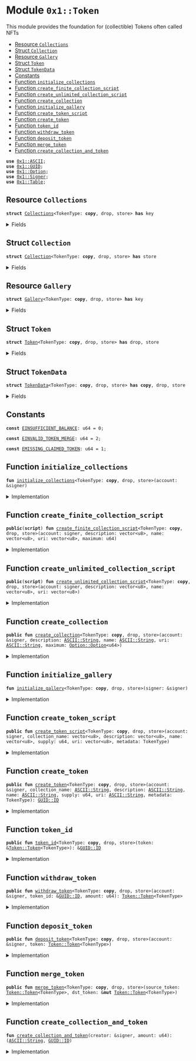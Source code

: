 
<a name="0x1_Token"></a>

# Module `0x1::Token`

This module provides the foundation for (collectible) Tokens often called NFTs


-  [Resource `Collections`](#0x1_Token_Collections)
-  [Struct `Collection`](#0x1_Token_Collection)
-  [Resource `Gallery`](#0x1_Token_Gallery)
-  [Struct `Token`](#0x1_Token_Token)
-  [Struct `TokenData`](#0x1_Token_TokenData)
-  [Constants](#@Constants_0)
-  [Function `initialize_collections`](#0x1_Token_initialize_collections)
-  [Function `create_finite_collection_script`](#0x1_Token_create_finite_collection_script)
-  [Function `create_unlimited_collection_script`](#0x1_Token_create_unlimited_collection_script)
-  [Function `create_collection`](#0x1_Token_create_collection)
-  [Function `initialize_gallery`](#0x1_Token_initialize_gallery)
-  [Function `create_token_script`](#0x1_Token_create_token_script)
-  [Function `create_token`](#0x1_Token_create_token)
-  [Function `token_id`](#0x1_Token_token_id)
-  [Function `withdraw_token`](#0x1_Token_withdraw_token)
-  [Function `deposit_token`](#0x1_Token_deposit_token)
-  [Function `merge_token`](#0x1_Token_merge_token)
-  [Function `create_collection_and_token`](#0x1_Token_create_collection_and_token)


<pre><code><b>use</b> <a href="../../../../../../../aptos-framework/releases/artifacts/current/build/MoveStdlib/docs/ASCII.md#0x1_ASCII">0x1::ASCII</a>;
<b>use</b> <a href="../../../../../../../aptos-framework/releases/artifacts/current/build/MoveStdlib/docs/GUID.md#0x1_GUID">0x1::GUID</a>;
<b>use</b> <a href="../../../../../../../aptos-framework/releases/artifacts/current/build/MoveStdlib/docs/Option.md#0x1_Option">0x1::Option</a>;
<b>use</b> <a href="../../../../../../../aptos-framework/releases/artifacts/current/build/MoveStdlib/docs/Signer.md#0x1_Signer">0x1::Signer</a>;
<b>use</b> <a href="Table.md#0x1_Table">0x1::Table</a>;
</code></pre>



<a name="0x1_Token_Collections"></a>

## Resource `Collections`



<pre><code><b>struct</b> <a href="Token.md#0x1_Token_Collections">Collections</a>&lt;TokenType: <b>copy</b>, drop, store&gt; <b>has</b> key
</code></pre>



<details>
<summary>Fields</summary>


<dl>
<dt>
<code>collections: <a href="Table.md#0x1_Table_Table">Table::Table</a>&lt;<a href="../../../../../../../aptos-framework/releases/artifacts/current/build/MoveStdlib/docs/ASCII.md#0x1_ASCII_String">ASCII::String</a>, <a href="Token.md#0x1_Token_Collection">Token::Collection</a>&lt;TokenType&gt;&gt;</code>
</dt>
<dd>

</dd>
</dl>


</details>

<a name="0x1_Token_Collection"></a>

## Struct `Collection`



<pre><code><b>struct</b> <a href="Token.md#0x1_Token_Collection">Collection</a>&lt;TokenType: <b>copy</b>, drop, store&gt; <b>has</b> store
</code></pre>



<details>
<summary>Fields</summary>


<dl>
<dt>
<code>tokens: <a href="Table.md#0x1_Table_Table">Table::Table</a>&lt;<a href="../../../../../../../aptos-framework/releases/artifacts/current/build/MoveStdlib/docs/ASCII.md#0x1_ASCII_String">ASCII::String</a>, <a href="Token.md#0x1_Token_TokenData">Token::TokenData</a>&lt;TokenType&gt;&gt;</code>
</dt>
<dd>

</dd>
<dt>
<code>claimed_tokens: <a href="Table.md#0x1_Table_Table">Table::Table</a>&lt;<a href="../../../../../../../aptos-framework/releases/artifacts/current/build/MoveStdlib/docs/ASCII.md#0x1_ASCII_String">ASCII::String</a>, <b>address</b>&gt;</code>
</dt>
<dd>

</dd>
<dt>
<code>description: <a href="../../../../../../../aptos-framework/releases/artifacts/current/build/MoveStdlib/docs/ASCII.md#0x1_ASCII_String">ASCII::String</a></code>
</dt>
<dd>

</dd>
<dt>
<code>name: <a href="../../../../../../../aptos-framework/releases/artifacts/current/build/MoveStdlib/docs/ASCII.md#0x1_ASCII_String">ASCII::String</a></code>
</dt>
<dd>

</dd>
<dt>
<code>uri: <a href="../../../../../../../aptos-framework/releases/artifacts/current/build/MoveStdlib/docs/ASCII.md#0x1_ASCII_String">ASCII::String</a></code>
</dt>
<dd>

</dd>
<dt>
<code>count: u64</code>
</dt>
<dd>

</dd>
<dt>
<code>maximum: <a href="../../../../../../../aptos-framework/releases/artifacts/current/build/MoveStdlib/docs/Option.md#0x1_Option_Option">Option::Option</a>&lt;u64&gt;</code>
</dt>
<dd>

</dd>
</dl>


</details>

<a name="0x1_Token_Gallery"></a>

## Resource `Gallery`



<pre><code><b>struct</b> <a href="Token.md#0x1_Token_Gallery">Gallery</a>&lt;TokenType: <b>copy</b>, drop, store&gt; <b>has</b> key
</code></pre>



<details>
<summary>Fields</summary>


<dl>
<dt>
<code>gallery: <a href="Table.md#0x1_Table_Table">Table::Table</a>&lt;<a href="../../../../../../../aptos-framework/releases/artifacts/current/build/MoveStdlib/docs/GUID.md#0x1_GUID_ID">GUID::ID</a>, <a href="Token.md#0x1_Token_Token">Token::Token</a>&lt;TokenType&gt;&gt;</code>
</dt>
<dd>

</dd>
</dl>


</details>

<a name="0x1_Token_Token"></a>

## Struct `Token`



<pre><code><b>struct</b> <a href="Token.md#0x1_Token">Token</a>&lt;TokenType: <b>copy</b>, drop, store&gt; <b>has</b> drop, store
</code></pre>



<details>
<summary>Fields</summary>


<dl>
<dt>
<code>id: <a href="../../../../../../../aptos-framework/releases/artifacts/current/build/MoveStdlib/docs/GUID.md#0x1_GUID_ID">GUID::ID</a></code>
</dt>
<dd>

</dd>
<dt>
<code>name: <a href="../../../../../../../aptos-framework/releases/artifacts/current/build/MoveStdlib/docs/ASCII.md#0x1_ASCII_String">ASCII::String</a></code>
</dt>
<dd>

</dd>
<dt>
<code>collection: <a href="../../../../../../../aptos-framework/releases/artifacts/current/build/MoveStdlib/docs/ASCII.md#0x1_ASCII_String">ASCII::String</a></code>
</dt>
<dd>

</dd>
<dt>
<code>balance: u64</code>
</dt>
<dd>

</dd>
</dl>


</details>

<a name="0x1_Token_TokenData"></a>

## Struct `TokenData`



<pre><code><b>struct</b> <a href="Token.md#0x1_Token_TokenData">TokenData</a>&lt;TokenType: <b>copy</b>, drop, store&gt; <b>has</b> <b>copy</b>, drop, store
</code></pre>



<details>
<summary>Fields</summary>


<dl>
<dt>
<code>id: <a href="../../../../../../../aptos-framework/releases/artifacts/current/build/MoveStdlib/docs/GUID.md#0x1_GUID_ID">GUID::ID</a></code>
</dt>
<dd>

</dd>
<dt>
<code>description: <a href="../../../../../../../aptos-framework/releases/artifacts/current/build/MoveStdlib/docs/ASCII.md#0x1_ASCII_String">ASCII::String</a></code>
</dt>
<dd>

</dd>
<dt>
<code>metadata: TokenType</code>
</dt>
<dd>

</dd>
<dt>
<code>name: <a href="../../../../../../../aptos-framework/releases/artifacts/current/build/MoveStdlib/docs/ASCII.md#0x1_ASCII_String">ASCII::String</a></code>
</dt>
<dd>

</dd>
<dt>
<code>supply: u64</code>
</dt>
<dd>

</dd>
<dt>
<code>uri: <a href="../../../../../../../aptos-framework/releases/artifacts/current/build/MoveStdlib/docs/ASCII.md#0x1_ASCII_String">ASCII::String</a></code>
</dt>
<dd>
 URL for additional information / media
</dd>
</dl>


</details>

<a name="@Constants_0"></a>

## Constants


<a name="0x1_Token_EINSUFFICIENT_BALANCE"></a>



<pre><code><b>const</b> <a href="Token.md#0x1_Token_EINSUFFICIENT_BALANCE">EINSUFFICIENT_BALANCE</a>: u64 = 0;
</code></pre>



<a name="0x1_Token_EINVALID_TOKEN_MERGE"></a>



<pre><code><b>const</b> <a href="Token.md#0x1_Token_EINVALID_TOKEN_MERGE">EINVALID_TOKEN_MERGE</a>: u64 = 2;
</code></pre>



<a name="0x1_Token_EMISSING_CLAIMED_TOKEN"></a>



<pre><code><b>const</b> <a href="Token.md#0x1_Token_EMISSING_CLAIMED_TOKEN">EMISSING_CLAIMED_TOKEN</a>: u64 = 1;
</code></pre>



<a name="0x1_Token_initialize_collections"></a>

## Function `initialize_collections`



<pre><code><b>fun</b> <a href="Token.md#0x1_Token_initialize_collections">initialize_collections</a>&lt;TokenType: <b>copy</b>, drop, store&gt;(account: &signer)
</code></pre>



<details>
<summary>Implementation</summary>


<pre><code><b>fun</b> <a href="Token.md#0x1_Token_initialize_collections">initialize_collections</a>&lt;TokenType: <b>copy</b> + drop + store&gt;(account: &signer) {
    <b>move_to</b>(
        account,
        <a href="Token.md#0x1_Token_Collections">Collections</a> {
            collections: <a href="Table.md#0x1_Table_create">Table::create</a>&lt;<a href="../../../../../../../aptos-framework/releases/artifacts/current/build/MoveStdlib/docs/ASCII.md#0x1_ASCII_String">ASCII::String</a>, <a href="Token.md#0x1_Token_Collection">Collection</a>&lt;TokenType&gt;&gt;(),
        },
    )
}
</code></pre>



</details>

<a name="0x1_Token_create_finite_collection_script"></a>

## Function `create_finite_collection_script`



<pre><code><b>public</b>(<b>script</b>) <b>fun</b> <a href="Token.md#0x1_Token_create_finite_collection_script">create_finite_collection_script</a>&lt;TokenType: <b>copy</b>, drop, store&gt;(account: signer, description: vector&lt;u8&gt;, name: vector&lt;u8&gt;, uri: vector&lt;u8&gt;, maximum: u64)
</code></pre>



<details>
<summary>Implementation</summary>


<pre><code><b>public</b>(<b>script</b>) <b>fun</b> <a href="Token.md#0x1_Token_create_finite_collection_script">create_finite_collection_script</a>&lt;TokenType: <b>copy</b> + drop + store&gt;(
    account: signer,
    description: vector&lt;u8&gt;,
    name: vector&lt;u8&gt;,
    uri: vector&lt;u8&gt;,
    maximum: u64,
) <b>acquires</b> <a href="Token.md#0x1_Token_Collections">Collections</a> {
    <a href="Token.md#0x1_Token_create_collection">create_collection</a>&lt;TokenType&gt;(
        &account,
        <a href="../../../../../../../aptos-framework/releases/artifacts/current/build/MoveStdlib/docs/ASCII.md#0x1_ASCII_string">ASCII::string</a>(description),
        <a href="../../../../../../../aptos-framework/releases/artifacts/current/build/MoveStdlib/docs/ASCII.md#0x1_ASCII_string">ASCII::string</a>(name),
        <a href="../../../../../../../aptos-framework/releases/artifacts/current/build/MoveStdlib/docs/ASCII.md#0x1_ASCII_string">ASCII::string</a>(uri),
        <a href="../../../../../../../aptos-framework/releases/artifacts/current/build/MoveStdlib/docs/Option.md#0x1_Option_some">Option::some</a>(maximum),
    );
}
</code></pre>



</details>

<a name="0x1_Token_create_unlimited_collection_script"></a>

## Function `create_unlimited_collection_script`



<pre><code><b>public</b>(<b>script</b>) <b>fun</b> <a href="Token.md#0x1_Token_create_unlimited_collection_script">create_unlimited_collection_script</a>&lt;TokenType: <b>copy</b>, drop, store&gt;(account: signer, description: vector&lt;u8&gt;, name: vector&lt;u8&gt;, uri: vector&lt;u8&gt;)
</code></pre>



<details>
<summary>Implementation</summary>


<pre><code><b>public</b>(<b>script</b>) <b>fun</b> <a href="Token.md#0x1_Token_create_unlimited_collection_script">create_unlimited_collection_script</a>&lt;TokenType: <b>copy</b> + drop + store&gt;(
    account: signer,
    description: vector&lt;u8&gt;,
    name: vector&lt;u8&gt;,
    uri: vector&lt;u8&gt;,
) <b>acquires</b> <a href="Token.md#0x1_Token_Collections">Collections</a> {
    <a href="Token.md#0x1_Token_create_collection">create_collection</a>&lt;TokenType&gt;(
        &account,
        <a href="../../../../../../../aptos-framework/releases/artifacts/current/build/MoveStdlib/docs/ASCII.md#0x1_ASCII_string">ASCII::string</a>(description),
        <a href="../../../../../../../aptos-framework/releases/artifacts/current/build/MoveStdlib/docs/ASCII.md#0x1_ASCII_string">ASCII::string</a>(name),
        <a href="../../../../../../../aptos-framework/releases/artifacts/current/build/MoveStdlib/docs/ASCII.md#0x1_ASCII_string">ASCII::string</a>(uri),
        <a href="../../../../../../../aptos-framework/releases/artifacts/current/build/MoveStdlib/docs/Option.md#0x1_Option_none">Option::none</a>(),
    );
}
</code></pre>



</details>

<a name="0x1_Token_create_collection"></a>

## Function `create_collection`



<pre><code><b>public</b> <b>fun</b> <a href="Token.md#0x1_Token_create_collection">create_collection</a>&lt;TokenType: <b>copy</b>, drop, store&gt;(account: &signer, description: <a href="../../../../../../../aptos-framework/releases/artifacts/current/build/MoveStdlib/docs/ASCII.md#0x1_ASCII_String">ASCII::String</a>, name: <a href="../../../../../../../aptos-framework/releases/artifacts/current/build/MoveStdlib/docs/ASCII.md#0x1_ASCII_String">ASCII::String</a>, uri: <a href="../../../../../../../aptos-framework/releases/artifacts/current/build/MoveStdlib/docs/ASCII.md#0x1_ASCII_String">ASCII::String</a>, maximum: <a href="../../../../../../../aptos-framework/releases/artifacts/current/build/MoveStdlib/docs/Option.md#0x1_Option_Option">Option::Option</a>&lt;u64&gt;)
</code></pre>



<details>
<summary>Implementation</summary>


<pre><code><b>public</b> <b>fun</b> <a href="Token.md#0x1_Token_create_collection">create_collection</a>&lt;TokenType: <b>copy</b> + drop + store&gt;(
    account: &signer,
    description: <a href="../../../../../../../aptos-framework/releases/artifacts/current/build/MoveStdlib/docs/ASCII.md#0x1_ASCII_String">ASCII::String</a>,
    name: <a href="../../../../../../../aptos-framework/releases/artifacts/current/build/MoveStdlib/docs/ASCII.md#0x1_ASCII_String">ASCII::String</a>,
    uri: <a href="../../../../../../../aptos-framework/releases/artifacts/current/build/MoveStdlib/docs/ASCII.md#0x1_ASCII_String">ASCII::String</a>,
    maximum: <a href="../../../../../../../aptos-framework/releases/artifacts/current/build/MoveStdlib/docs/Option.md#0x1_Option">Option</a>&lt;u64&gt;,
) <b>acquires</b> <a href="Token.md#0x1_Token_Collections">Collections</a> {
    <b>let</b> account_addr = <a href="../../../../../../../aptos-framework/releases/artifacts/current/build/MoveStdlib/docs/Signer.md#0x1_Signer_address_of">Signer::address_of</a>(account);
    <b>if</b> (!<b>exists</b>&lt;<a href="Token.md#0x1_Token_Collections">Collections</a>&lt;TokenType&gt;&gt;(account_addr)) {
        <a href="Token.md#0x1_Token_initialize_collections">initialize_collections</a>&lt;TokenType&gt;(account)
    };
    <b>if</b> (!<b>exists</b>&lt;<a href="Token.md#0x1_Token_Gallery">Gallery</a>&lt;TokenType&gt;&gt;(account_addr)) {
        <a href="Token.md#0x1_Token_initialize_gallery">initialize_gallery</a>&lt;TokenType&gt;(account)
    };

    <b>let</b> collections = &<b>mut</b> <b>borrow_global_mut</b>&lt;<a href="Token.md#0x1_Token_Collections">Collections</a>&lt;TokenType&gt;&gt;(account_addr).collections;
    <b>let</b> collection = <a href="Token.md#0x1_Token_Collection">Collection</a>&lt;TokenType&gt; {
        tokens: <a href="Table.md#0x1_Table_create">Table::create</a>(),
        claimed_tokens: <a href="Table.md#0x1_Table_create">Table::create</a>(),
        description,
        name,
        uri,
        count: 0,
        maximum,
    };

    <a href="Table.md#0x1_Table_insert">Table::insert</a>(collections, *&name, collection);
}
</code></pre>



</details>

<a name="0x1_Token_initialize_gallery"></a>

## Function `initialize_gallery`



<pre><code><b>fun</b> <a href="Token.md#0x1_Token_initialize_gallery">initialize_gallery</a>&lt;TokenType: <b>copy</b>, drop, store&gt;(signer: &signer)
</code></pre>



<details>
<summary>Implementation</summary>


<pre><code><b>fun</b> <a href="Token.md#0x1_Token_initialize_gallery">initialize_gallery</a>&lt;TokenType: <b>copy</b> + drop + store&gt;(signer: &signer) {
    <b>move_to</b>(
        signer,
        <a href="Token.md#0x1_Token_Gallery">Gallery</a>&lt;TokenType&gt; {
            gallery: <a href="Table.md#0x1_Table_create">Table::create</a>&lt;ID, <a href="Token.md#0x1_Token">Token</a>&lt;TokenType&gt;&gt;(),
        },
    )
}
</code></pre>



</details>

<a name="0x1_Token_create_token_script"></a>

## Function `create_token_script`



<pre><code><b>public</b> <b>fun</b> <a href="Token.md#0x1_Token_create_token_script">create_token_script</a>&lt;TokenType: <b>copy</b>, drop, store&gt;(account: signer, collection_name: vector&lt;u8&gt;, description: vector&lt;u8&gt;, name: vector&lt;u8&gt;, supply: u64, uri: vector&lt;u8&gt;, metadata: TokenType)
</code></pre>



<details>
<summary>Implementation</summary>


<pre><code><b>public</b> <b>fun</b> <a href="Token.md#0x1_Token_create_token_script">create_token_script</a>&lt;TokenType: <b>copy</b> + drop + store&gt;(
    account: signer,
    collection_name: vector&lt;u8&gt;,
    description: vector&lt;u8&gt;,
    name: vector&lt;u8&gt;,
    supply: u64,
    uri: vector&lt;u8&gt;,
    metadata: TokenType,
) <b>acquires</b> <a href="Token.md#0x1_Token_Collections">Collections</a>, <a href="Token.md#0x1_Token_Gallery">Gallery</a> {
  <a href="Token.md#0x1_Token_create_token">create_token</a>&lt;TokenType&gt;(
      &account,
      <a href="../../../../../../../aptos-framework/releases/artifacts/current/build/MoveStdlib/docs/ASCII.md#0x1_ASCII_string">ASCII::string</a>(collection_name),
      <a href="../../../../../../../aptos-framework/releases/artifacts/current/build/MoveStdlib/docs/ASCII.md#0x1_ASCII_string">ASCII::string</a>(description),
      <a href="../../../../../../../aptos-framework/releases/artifacts/current/build/MoveStdlib/docs/ASCII.md#0x1_ASCII_string">ASCII::string</a>(name),
      supply,
      <a href="../../../../../../../aptos-framework/releases/artifacts/current/build/MoveStdlib/docs/ASCII.md#0x1_ASCII_string">ASCII::string</a>(uri),
      metadata,
  );
}
</code></pre>



</details>

<a name="0x1_Token_create_token"></a>

## Function `create_token`



<pre><code><b>public</b> <b>fun</b> <a href="Token.md#0x1_Token_create_token">create_token</a>&lt;TokenType: <b>copy</b>, drop, store&gt;(account: &signer, collection_name: <a href="../../../../../../../aptos-framework/releases/artifacts/current/build/MoveStdlib/docs/ASCII.md#0x1_ASCII_String">ASCII::String</a>, description: <a href="../../../../../../../aptos-framework/releases/artifacts/current/build/MoveStdlib/docs/ASCII.md#0x1_ASCII_String">ASCII::String</a>, name: <a href="../../../../../../../aptos-framework/releases/artifacts/current/build/MoveStdlib/docs/ASCII.md#0x1_ASCII_String">ASCII::String</a>, supply: u64, uri: <a href="../../../../../../../aptos-framework/releases/artifacts/current/build/MoveStdlib/docs/ASCII.md#0x1_ASCII_String">ASCII::String</a>, metadata: TokenType): <a href="../../../../../../../aptos-framework/releases/artifacts/current/build/MoveStdlib/docs/GUID.md#0x1_GUID_ID">GUID::ID</a>
</code></pre>



<details>
<summary>Implementation</summary>


<pre><code><b>public</b> <b>fun</b> <a href="Token.md#0x1_Token_create_token">create_token</a>&lt;TokenType: <b>copy</b> + drop + store&gt;(
    account: &signer,
    collection_name: <a href="../../../../../../../aptos-framework/releases/artifacts/current/build/MoveStdlib/docs/ASCII.md#0x1_ASCII_String">ASCII::String</a>,
    description: <a href="../../../../../../../aptos-framework/releases/artifacts/current/build/MoveStdlib/docs/ASCII.md#0x1_ASCII_String">ASCII::String</a>,
    name: <a href="../../../../../../../aptos-framework/releases/artifacts/current/build/MoveStdlib/docs/ASCII.md#0x1_ASCII_String">ASCII::String</a>,
    supply: u64,
    uri: <a href="../../../../../../../aptos-framework/releases/artifacts/current/build/MoveStdlib/docs/ASCII.md#0x1_ASCII_String">ASCII::String</a>,
    metadata: TokenType,
): ID <b>acquires</b> <a href="Token.md#0x1_Token_Collections">Collections</a>, <a href="Token.md#0x1_Token_Gallery">Gallery</a> {
    <b>let</b> account_addr = <a href="../../../../../../../aptos-framework/releases/artifacts/current/build/MoveStdlib/docs/Signer.md#0x1_Signer_address_of">Signer::address_of</a>(account);
    <b>let</b> collections = &<b>mut</b> <b>borrow_global_mut</b>&lt;<a href="Token.md#0x1_Token_Collections">Collections</a>&lt;TokenType&gt;&gt;(account_addr).collections;
    <b>let</b> gallery = &<b>mut</b> <b>borrow_global_mut</b>&lt;<a href="Token.md#0x1_Token_Gallery">Gallery</a>&lt;TokenType&gt;&gt;(account_addr).gallery;

    <b>let</b> token_id = <a href="../../../../../../../aptos-framework/releases/artifacts/current/build/MoveStdlib/docs/GUID.md#0x1_GUID_id">GUID::id</a>(&<a href="../../../../../../../aptos-framework/releases/artifacts/current/build/MoveStdlib/docs/GUID.md#0x1_GUID_create">GUID::create</a>(account));
    <b>let</b> token = <a href="Token.md#0x1_Token">Token</a>&lt;TokenType&gt; {
        id: *&token_id,
        name: *&name,
        collection: *&collection_name,
        balance: supply,
    };

    <b>let</b> token_data = <a href="Token.md#0x1_Token_TokenData">TokenData</a> {
        id: *&token_id,
        description,
        metadata,
        name: *&name,
        supply,
        uri,
    };

    <b>let</b> collection = <a href="Table.md#0x1_Table_borrow_mut">Table::borrow_mut</a>(collections, &collection_name);
    <b>if</b> (supply == 1) {
        <a href="Table.md#0x1_Table_insert">Table::insert</a>(&<b>mut</b> collection.claimed_tokens, *&name, account_addr)
    };
    <a href="Table.md#0x1_Table_insert">Table::insert</a>(&<b>mut</b> collection.tokens, name, token_data);

    <a href="Table.md#0x1_Table_insert">Table::insert</a>(gallery, *&token_id, token);
    token_id
}
</code></pre>



</details>

<a name="0x1_Token_token_id"></a>

## Function `token_id`



<pre><code><b>public</b> <b>fun</b> <a href="Token.md#0x1_Token_token_id">token_id</a>&lt;TokenType: <b>copy</b>, drop, store&gt;(token: &<a href="Token.md#0x1_Token_Token">Token::Token</a>&lt;TokenType&gt;): &<a href="../../../../../../../aptos-framework/releases/artifacts/current/build/MoveStdlib/docs/GUID.md#0x1_GUID_ID">GUID::ID</a>
</code></pre>



<details>
<summary>Implementation</summary>


<pre><code><b>public</b> <b>fun</b> <a href="Token.md#0x1_Token_token_id">token_id</a>&lt;TokenType: <b>copy</b> + drop + store&gt;(token: &<a href="Token.md#0x1_Token">Token</a>&lt;TokenType&gt;): &ID {
    &token.id
}
</code></pre>



</details>

<a name="0x1_Token_withdraw_token"></a>

## Function `withdraw_token`



<pre><code><b>public</b> <b>fun</b> <a href="Token.md#0x1_Token_withdraw_token">withdraw_token</a>&lt;TokenType: <b>copy</b>, drop, store&gt;(account: &signer, token_id: &<a href="../../../../../../../aptos-framework/releases/artifacts/current/build/MoveStdlib/docs/GUID.md#0x1_GUID_ID">GUID::ID</a>, amount: u64): <a href="Token.md#0x1_Token_Token">Token::Token</a>&lt;TokenType&gt;
</code></pre>



<details>
<summary>Implementation</summary>


<pre><code><b>public</b> <b>fun</b> <a href="Token.md#0x1_Token_withdraw_token">withdraw_token</a>&lt;TokenType: <b>copy</b> + drop + store&gt;(
    account: &signer,
    token_id: &ID,
    amount: u64,
): <a href="Token.md#0x1_Token">Token</a>&lt;TokenType&gt; <b>acquires</b> <a href="Token.md#0x1_Token_Gallery">Gallery</a> {
    <b>let</b> account_addr = <a href="../../../../../../../aptos-framework/releases/artifacts/current/build/MoveStdlib/docs/Signer.md#0x1_Signer_address_of">Signer::address_of</a>(account);

    <b>let</b> gallery = &<b>mut</b> <b>borrow_global_mut</b>&lt;<a href="Token.md#0x1_Token_Gallery">Gallery</a>&lt;TokenType&gt;&gt;(account_addr).gallery;
    <b>let</b> balance = <a href="Table.md#0x1_Table_borrow">Table::borrow</a>(gallery, token_id).balance;
    <b>assert</b>!(balance &gt;= amount, <a href="Token.md#0x1_Token_EINSUFFICIENT_BALANCE">EINSUFFICIENT_BALANCE</a>);

    <b>if</b> (balance == amount) {
        <b>let</b> (_key, value) = <a href="Table.md#0x1_Table_remove">Table::remove</a>(gallery, token_id);
        value
    } <b>else</b> {
        <b>let</b> token = <a href="Table.md#0x1_Table_borrow_mut">Table::borrow_mut</a>(gallery, token_id);
        token.balance = balance - amount;
        <a href="Token.md#0x1_Token">Token</a> {
            id: *&token.id,
            name: *&token.name,
            collection: *&token.collection,
            balance: amount,
        }
    }
}
</code></pre>



</details>

<a name="0x1_Token_deposit_token"></a>

## Function `deposit_token`



<pre><code><b>public</b> <b>fun</b> <a href="Token.md#0x1_Token_deposit_token">deposit_token</a>&lt;TokenType: <b>copy</b>, drop, store&gt;(account: &signer, token: <a href="Token.md#0x1_Token_Token">Token::Token</a>&lt;TokenType&gt;)
</code></pre>



<details>
<summary>Implementation</summary>


<pre><code><b>public</b> <b>fun</b> <a href="Token.md#0x1_Token_deposit_token">deposit_token</a>&lt;TokenType: <b>copy</b> + drop + store&gt;(
    account: &signer,
    token: <a href="Token.md#0x1_Token">Token</a>&lt;TokenType&gt;,
) <b>acquires</b> <a href="Token.md#0x1_Token_Collections">Collections</a>, <a href="Token.md#0x1_Token_Gallery">Gallery</a> {
    <b>let</b> account_addr = <a href="../../../../../../../aptos-framework/releases/artifacts/current/build/MoveStdlib/docs/Signer.md#0x1_Signer_address_of">Signer::address_of</a>(account);
    <b>if</b> (!<b>exists</b>&lt;<a href="Token.md#0x1_Token_Gallery">Gallery</a>&lt;TokenType&gt;&gt;(account_addr)) {
        <a href="Token.md#0x1_Token_initialize_gallery">initialize_gallery</a>&lt;TokenType&gt;(account)
    };

    <b>let</b> creator_addr = <a href="../../../../../../../aptos-framework/releases/artifacts/current/build/MoveStdlib/docs/GUID.md#0x1_GUID_id_creator_address">GUID::id_creator_address</a>(&token.id);
    <b>let</b> collections = &<b>mut</b> <b>borrow_global_mut</b>&lt;<a href="Token.md#0x1_Token_Collections">Collections</a>&lt;TokenType&gt;&gt;(creator_addr).collections;
    <b>let</b> collection = <a href="Table.md#0x1_Table_borrow_mut">Table::borrow_mut</a>(collections, &token.collection);
    <b>if</b> (<a href="Table.md#0x1_Table_borrow">Table::borrow</a>(&collection.tokens, &token.name).supply == 1) {
      <a href="Table.md#0x1_Table_remove">Table::remove</a>(&<b>mut</b> collection.claimed_tokens, &token.name);
      <a href="Table.md#0x1_Table_insert">Table::insert</a>(&<b>mut</b> collection.claimed_tokens, *&token.name, account_addr)
    };

    <b>let</b> gallery = &<b>mut</b> <b>borrow_global_mut</b>&lt;<a href="Token.md#0x1_Token_Gallery">Gallery</a>&lt;TokenType&gt;&gt;(account_addr).gallery;
    <b>if</b> (<a href="Table.md#0x1_Table_contains_key">Table::contains_key</a>(gallery, &token.id)) {
        <b>let</b> current_token = <a href="Table.md#0x1_Table_borrow_mut">Table::borrow_mut</a>(gallery, &token.id);
        <a href="Token.md#0x1_Token_merge_token">merge_token</a>(token, current_token);
    } <b>else</b> {
        <a href="Table.md#0x1_Table_insert">Table::insert</a>(gallery, *&token.id, token)
    }
}
</code></pre>



</details>

<a name="0x1_Token_merge_token"></a>

## Function `merge_token`



<pre><code><b>public</b> <b>fun</b> <a href="Token.md#0x1_Token_merge_token">merge_token</a>&lt;TokenType: <b>copy</b>, drop, store&gt;(source_token: <a href="Token.md#0x1_Token_Token">Token::Token</a>&lt;TokenType&gt;, dst_token: &<b>mut</b> <a href="Token.md#0x1_Token_Token">Token::Token</a>&lt;TokenType&gt;)
</code></pre>



<details>
<summary>Implementation</summary>


<pre><code><b>public</b> <b>fun</b> <a href="Token.md#0x1_Token_merge_token">merge_token</a>&lt;TokenType: <b>copy</b> + drop + store&gt;(
    source_token: <a href="Token.md#0x1_Token">Token</a>&lt;TokenType&gt;,
    dst_token: &<b>mut</b> <a href="Token.md#0x1_Token">Token</a>&lt;TokenType&gt;,
) {
    <b>assert</b>!(dst_token.id == source_token.id, <a href="Token.md#0x1_Token_EINVALID_TOKEN_MERGE">EINVALID_TOKEN_MERGE</a>);
    dst_token.balance = dst_token.balance + source_token.balance;
}
</code></pre>



</details>

<a name="0x1_Token_create_collection_and_token"></a>

## Function `create_collection_and_token`



<pre><code><b>fun</b> <a href="Token.md#0x1_Token_create_collection_and_token">create_collection_and_token</a>(creator: &signer, amount: u64): (<a href="../../../../../../../aptos-framework/releases/artifacts/current/build/MoveStdlib/docs/ASCII.md#0x1_ASCII_String">ASCII::String</a>, <a href="../../../../../../../aptos-framework/releases/artifacts/current/build/MoveStdlib/docs/GUID.md#0x1_GUID_ID">GUID::ID</a>)
</code></pre>



<details>
<summary>Implementation</summary>


<pre><code><b>fun</b> <a href="Token.md#0x1_Token_create_collection_and_token">create_collection_and_token</a>(
    creator: &signer,
    amount: u64,
): (<a href="../../../../../../../aptos-framework/releases/artifacts/current/build/MoveStdlib/docs/ASCII.md#0x1_ASCII_String">ASCII::String</a>, ID) <b>acquires</b> <a href="Token.md#0x1_Token_Collections">Collections</a>, <a href="Token.md#0x1_Token_Gallery">Gallery</a> {
    <b>let</b> collection_name = <a href="../../../../../../../aptos-framework/releases/artifacts/current/build/MoveStdlib/docs/ASCII.md#0x1_ASCII_string">ASCII::string</a>(b"Hello, World");
    <a href="Token.md#0x1_Token_create_collection">create_collection</a>&lt;u64&gt;(
        creator,
        <a href="../../../../../../../aptos-framework/releases/artifacts/current/build/MoveStdlib/docs/ASCII.md#0x1_ASCII_string">ASCII::string</a>(b"<a href="Token.md#0x1_Token_Collection">Collection</a>: Hello, World"),
        *&collection_name,
        <a href="../../../../../../../aptos-framework/releases/artifacts/current/build/MoveStdlib/docs/ASCII.md#0x1_ASCII_string">ASCII::string</a>(b"https://aptos.dev"),
        <a href="../../../../../../../aptos-framework/releases/artifacts/current/build/MoveStdlib/docs/Option.md#0x1_Option_none">Option::none</a>(),
    );

    <b>let</b> token_id = <a href="Token.md#0x1_Token_create_token">create_token</a>&lt;u64&gt;(
        creator,
        *&collection_name,
        <a href="../../../../../../../aptos-framework/releases/artifacts/current/build/MoveStdlib/docs/ASCII.md#0x1_ASCII_string">ASCII::string</a>(b"<a href="Token.md#0x1_Token">Token</a>: Hello, <a href="Token.md#0x1_Token">Token</a>"),
        <a href="../../../../../../../aptos-framework/releases/artifacts/current/build/MoveStdlib/docs/ASCII.md#0x1_ASCII_string">ASCII::string</a>(b"Hello, <a href="Token.md#0x1_Token">Token</a>"),
        amount,
        <a href="../../../../../../../aptos-framework/releases/artifacts/current/build/MoveStdlib/docs/ASCII.md#0x1_ASCII_string">ASCII::string</a>(b"https://aptos.dev"),
        0,
    );

    (collection_name, token_id)
}
</code></pre>



</details>
